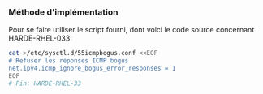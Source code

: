 ### Méthode d'implémentation
Pour se faire utiliser le script fourni, dont voici le code source concernant HARDE-RHEL-033:
```bash
cat >/etc/sysctl.d/55icmpbogus.conf <<EOF
# Refuser les réponses ICMP bogus
net.ipv4.icmp_ignore_bogus_error_responses = 1
EOF
# Fin: HARDE-RHEL-33
```
